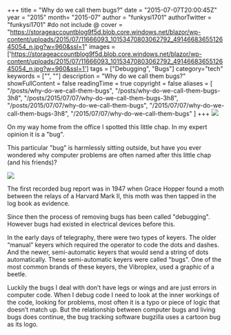 +++
title = "Why do we call them bugs?"
date = "2015-07-07T20:00:45Z"
year = "2015"
month= "2015-07"
author = "funkysi1701"
authorTwitter = "funkysi1701" #do not include @
cover = "https://storageaccountblog9f5d.blob.core.windows.net/blazor/wp-content/uploads/2015/07/11666093_10153470803062792_4914668365512645054_n.jpg?w=960&ssl=1"
images = ['https://storageaccountblog9f5d.blob.core.windows.net/blazor/wp-content/uploads/2015/07/11666093_10153470803062792_4914668365512645054_n.jpg?w=960&ssl=1']
tags = ["Debugging", "Bugs"]
category="tech"
keywords = ["", ""]
description =  "Why do we call them bugs?"
showFullContent = false
readingTime = true
copyright = false
aliases = [
    "/posts/why-do-we-call-them-bugs",
    "/posts/why-do-we-call-them-bugs-3h8",
    "/posts/2015/07/07/why-do-we-call-them-bugs-3h8",
    "/posts/2015/07/07/why-do-we-call-them-bugs",
    "/2015/07/07/why-do-we-call-them-bugs-3h8",
    "/2015/07/07/why-do-we-call-them-bugs"
]
+++
![](https://storageaccountblog9f5d.blob.core.windows.net/blazor/wp-content/uploads/2015/07/11666093_10153470803062792_4914668365512645054_n.jpg?w=960&ssl=1)

On my way home from the office I spotted this little chap. In my expert opinion it is a "bug".

This particular "bug" is harmlessly sitting outside, but have you ever wondered why computer problems are often named after this little chap (and his friends)?

![](https://storageaccountblog9f5d.blob.core.windows.net/blazor/wp-content/uploads/2015/07/H96566k.jpg?resize=300%2C236&ssl=1)

The first recorded bug report was in 1947 when Grace Hopper found a moth between the relays of a Harvard Mark II, this moth was then tapped in the log book as evidence.

Since then the process of removing bugs has been called "debugging". However bugs had existed in electrical devices before this.

In the early days of telegraphy, there were two types of keyers. The older “manual” keyers which required the operator to code the dots and dashes. And the newer, semi-automatic keyers that would send a string of dots automatically. These semi-automatic keyers were called "bugs". One of the most common brands of these keyers, the Vibroplex, used a graphic of a beetle.

Luckily the bugs I deal with don’t have legs or wings and are just errors in computer code. When I debug code I need to look at the inner workings of the code, looking for problems, most often it is a typo or piece of logic that doesn’t match up. But the relationship between computer bugs and living bugs does continue, the bug tracking software bugzilla uses a cartoon bug as its logo.